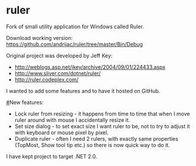 ruler
=====

Fork of small utility application for Windows called Ruler.

Download working version:
https://github.com/andrijac/ruler/tree/master/Bin/Debug

Original project was developed by Jeff Key:

- http://weblogs.asp.net/jkey/archive/2004/09/01/224433.aspx
- http://www.sliver.com/dotnet/ruler/
- http://ruler.codeplex.com/

I wanted to add some features and to have it hosted on GitHub.

<a name="newfeatures" href="#newfeatures">#</a>New features:

- Lock ruler from resizing - it happens from time to time that when I move ruler around with mouse I accidentally resize it.
- Set size dialog - to set exact size I want ruler to be, not to try to adjust it with keyboard or mouse pixel by pixel.
- Duplicate ruler - often I need 2 rulers, with exactly same properties (TopMost, Show tool tip etc.) so there is now quick way to do it.

I have kept project to target .NET 2.0.

